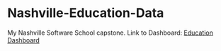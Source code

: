# Nashville-Education-Data
My Nashville Software School capstone.
Link to Dashboard: [Education Dashboard](https://public.tableau.com/app/profile/christian.mack8569/viz/education_dashboard_16397121544800/Dashboard1?publish=yes)
